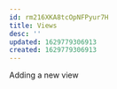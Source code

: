 ```yaml
---
id: rm216XKA8tcOpNFPyur7H
title: Views
desc: ''
updated: 1629779306913
created: 1629779306913
---
```


Adding a new view